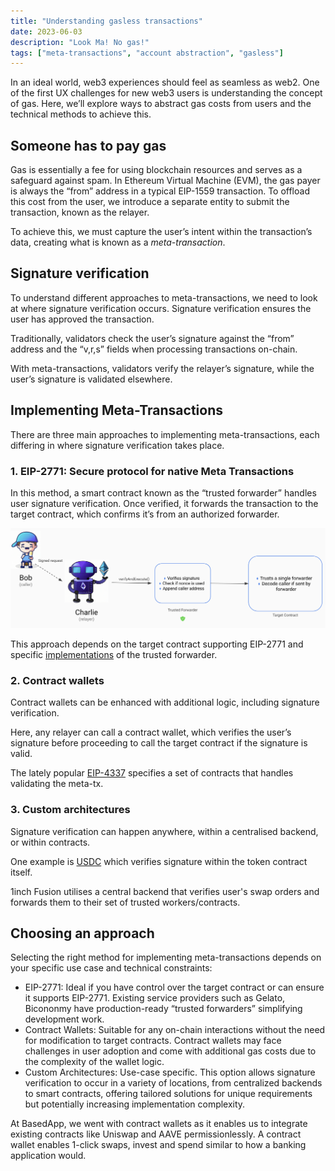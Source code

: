 ```yaml
---
title: "Understanding gasless transactions"
date: 2023-06-03
description: "Look Ma! No gas!"
tags: ["meta-transactions", "account abstraction", "gasless"]
---
```


In an ideal world, web3 experiences should feel as seamless as web2. One of the first UX challenges for new web3 users is understanding the concept of gas. Here, we’ll explore ways to abstract gas costs from users and the technical methods to achieve this.

## Someone has to pay gas

Gas is essentially a fee for using blockchain resources and serves as a safeguard against spam. In Ethereum Virtual Machine (EVM), the gas payer is always the “from” address in a typical EIP-1559 transaction. To offload this cost from the user, we introduce a separate entity to submit the transaction, known as the relayer.

To achieve this, we must capture the user’s intent within the transaction’s data, creating what is known as a _meta-transaction_.

## Signature verification

To understand different approaches to meta-transactions, we need to look at where signature verification occurs. Signature verification ensures the user has approved the transaction.

Traditionally, validators check the user’s signature against the “from” address and the “v,r,s” fields when processing transactions on-chain.

With meta-transactions, validators verify the relayer’s signature, while the user’s signature is validated elsewhere.

## Implementing Meta-Transactions

There are three main approaches to implementing meta-transactions, each differing in where signature verification takes place.

### 1. EIP-2771: Secure protocol for native Meta Transactions

In this method, a smart contract known as the “trusted forwarder” handles user signature verification. Once verified, it forwards the transaction to the target contract, which confirms it’s from an authorized forwarder.

![EIP-2771](eip-2771.png)

This approach depends on the target contract supporting EIP-2771 and specific [implementations](https://github.com/bcnmy/mexa/blob/master/contracts/6/forwarder/BiconomyForwarder.sol) of the trusted forwarder.

### 2. Contract wallets

Contract wallets can be enhanced with additional logic, including signature verification.

Here, any relayer can call a contract wallet, which verifies the user’s signature before proceeding to call the target contract if the signature is valid.

The lately popular [EIP-4337](https://eips.ethereum.org/EIPS/eip-4337#required-entry-point-contract-functionality) specifies a set of contracts that handles validating the meta-tx.

### 3. Custom architectures

Signature verification can happen anywhere, within a centralised backend, or within contracts.

One example is [USDC](https://polygonscan.com/token/0x2791bca1f2de4661ed88a30c99a7a9449aa84174#writeProxyContract) which verifies signature within the token contract itself.

1inch Fusion utilises a central backend that verifies user's swap orders and forwards them to their set of trusted workers/contracts.


## Choosing an approach

Selecting the right method for implementing meta-transactions depends on your specific use case and technical constraints:

- EIP-2771: Ideal if you have control over the target contract or can ensure it supports EIP-2771. Existing service providers such as Gelato, Bicononmy have production-ready  “trusted forwarders” simplifying development work.
- Contract Wallets: Suitable for any on-chain interactions without the need for modification to target contracts. Contract wallets may face challenges in user adoption and come with additional gas costs due to the complexity of the wallet logic.
- Custom Architectures: Use-case specific. This option allows signature verification to occur in a variety of locations, from centralized backends to smart contracts, offering tailored solutions for unique requirements but potentially increasing implementation complexity.

At BasedApp, we went with contract wallets as it enables us to integrate existing contracts like Uniswap and AAVE permissionlessly. A contract wallet enables 1-click swaps, invest and spend similar to how a banking application would. 